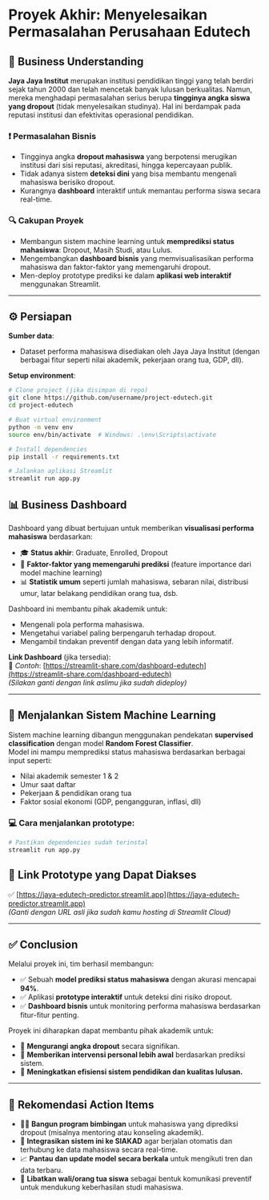 # Proyek Akhir: Menyelesaikan Permasalahan Perusahaan Edutech

## 🧠 Business Understanding

**Jaya Jaya Institut** merupakan institusi pendidikan tinggi yang telah berdiri sejak tahun 2000 dan telah mencetak banyak lulusan berkualitas. Namun, mereka menghadapi permasalahan serius berupa **tingginya angka siswa yang dropout** (tidak menyelesaikan studinya). Hal ini berdampak pada reputasi institusi dan efektivitas operasional pendidikan.

### ❗ Permasalahan Bisnis

- Tingginya angka **dropout mahasiswa** yang berpotensi merugikan institusi dari sisi reputasi, akreditasi, hingga kepercayaan publik.
- Tidak adanya sistem **deteksi dini** yang bisa membantu mengenali mahasiswa berisiko dropout.
- Kurangnya **dashboard** interaktif untuk memantau performa siswa secara real-time.

### 🔍 Cakupan Proyek

- Membangun sistem machine learning untuk **memprediksi status mahasiswa**: Dropout, Masih Studi, atau Lulus.
- Mengembangkan **dashboard bisnis** yang memvisualisasikan performa mahasiswa dan faktor-faktor yang memengaruhi dropout.
- Men-deploy prototype prediksi ke dalam **aplikasi web interaktif** menggunakan Streamlit.

---

## ⚙️ Persiapan

**Sumber data**:  
- Dataset performa mahasiswa disediakan oleh Jaya Jaya Institut (dengan berbagai fitur seperti nilai akademik, pekerjaan orang tua, GDP, dll).

**Setup environment**:
```bash
# Clone project (jika disimpan di repo)
git clone https://github.com/username/project-edutech.git
cd project-edutech

# Buat virtual environment
python -m venv env
source env/bin/activate  # Windows: .\env\Scripts\activate

# Install dependencies
pip install -r requirements.txt

# Jalankan aplikasi Streamlit
streamlit run app.py
```
## 📊 Business Dashboard

Dashboard yang dibuat bertujuan untuk memberikan **visualisasi performa mahasiswa** berdasarkan:

- 🎓 **Status akhir**: Graduate, Enrolled, Dropout
- 📌 **Faktor-faktor yang memengaruhi prediksi** (feature importance dari model machine learning)
- 📊 **Statistik umum** seperti jumlah mahasiswa, sebaran nilai, distribusi umur, latar belakang pendidikan orang tua, dsb.

Dashboard ini membantu pihak akademik untuk:
- Mengenali pola performa mahasiswa.
- Mengetahui variabel paling berpengaruh terhadap dropout.
- Mengambil tindakan preventif dengan data yang lebih informatif.

**Link Dashboard** (jika tersedia):  
🚧 *Contoh*: [https://streamlit-share.com/dashboard-edutech](https://streamlit-share.com/dashboard-edutech)  
_(Silakan ganti dengan link aslimu jika sudah dideploy)_

---

## 🤖 Menjalankan Sistem Machine Learning

Sistem machine learning dibangun menggunakan pendekatan **supervised classification** dengan model **Random Forest Classifier**.  
Model ini mampu memprediksi status mahasiswa berdasarkan berbagai input seperti:

- Nilai akademik semester 1 & 2
- Umur saat daftar
- Pekerjaan & pendidikan orang tua
- Faktor sosial ekonomi (GDP, pengangguran, inflasi, dll)

### 💻 Cara menjalankan prototype:
```bash
# Pastikan dependencies sudah terinstal
streamlit run app.py
```
## 🤖 Link Prototype yang Dapat Diakses

✅ [https://jaya-edutech-predictor.streamlit.app](https://jaya-edutech-predictor.streamlit.app)  
_(Ganti dengan URL asli jika sudah kamu hosting di Streamlit Cloud)_

---

## ✅ Conclusion

Melalui proyek ini, tim berhasil membangun:

- ✅ Sebuah **model prediksi status mahasiswa** dengan akurasi mencapai **94%**.
- ✅ Aplikasi **prototype interaktif** untuk deteksi dini risiko dropout.
- ✅ **Dashboard bisnis** untuk monitoring performa mahasiswa berdasarkan fitur-fitur penting.

Proyek ini diharapkan dapat membantu pihak akademik untuk:

- 🔻 **Mengurangi angka dropout** secara signifikan.
- 📌 **Memberikan intervensi personal lebih awal** berdasarkan prediksi sistem.
- 🎯 **Meningkatkan efisiensi sistem pendidikan dan kualitas lulusan.**

---

## 🚀 Rekomendasi Action Items

- 🧑‍🏫 **Bangun program bimbingan** untuk mahasiswa yang diprediksi dropout (misalnya mentoring atau konseling akademik).
- 🧾 **Integrasikan sistem ini ke SIAKAD** agar berjalan otomatis dan terhubung ke data mahasiswa secara real-time.
- 📈 **Pantau dan update model secara berkala** untuk mengikuti tren dan data terbaru.
- 💬 **Libatkan wali/orang tua siswa** sebagai bentuk komunikasi preventif untuk mendukung keberhasilan studi mahasiswa.

